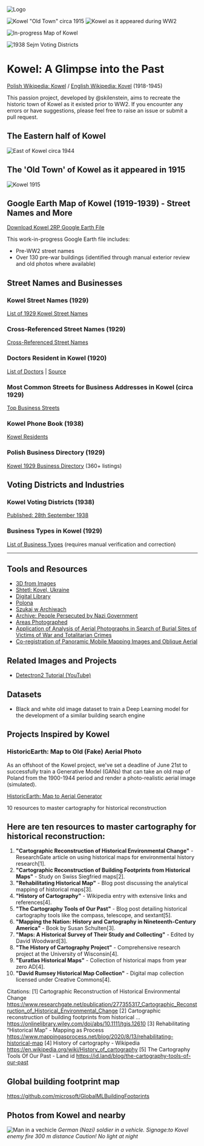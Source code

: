 ![Logo](images/logo_small.png)

![Kowel "Old Town" circa 1915](kowel_1915.png)
![Kowel as it appeared during WW2](images/kowel_preview.png)

![In-progress Map of Kowel](images/in_progress.PNG)

![1938 Sejm Voting Districts](images/kowel_voting_districts.svg)

# Kowel: A Glimpse into the Past
[Polish Wikipedia: Kowel](https://pl.wikipedia.org/wiki/Kowel) / [English Wikipedia: Kovel](https://en.wikipedia.org/wiki/Kovel) (1918-1945)

This passion project, developed by @skilenstein, aims to recreate the historic town of Kowel as it existed prior to WW2. If you encounter any errors or have suggestions, please feel free to raise an issue or submit a pull request.

## The Eastern half of Kowel

![East of Kowel circa 1944](images/kowel_no_watermark.png)

## The 'Old Town' of Kowel as it appeared in 1915
![Kowel 1915](images/1915.png)

## Google Earth Map of Kowel (1919-1939) - Street Names and More
[Download Kowel 2RP Google Earth File](GIS/kowel_streets15.kmz)

This work-in-progress Google Earth file includes:
* Pre-WW2 street names
* Over 130 pre-war buildings (identified through manual exterior review and old photos where available)

## Street Names and Businesses

### Kowel Street Names (1929)
[List of 1929 Kowel Street Names](street_names.txt)

### Cross-Referenced Street Names (1929)
[Cross-Referenced Street Names](referenced_streets.txt)

### Doctors Resident in Kowel (1920)
[List of Doctors](doctors_resident_in_kowel.txt) | [Source](http://bc.wbp.lublin.pl/dlibra/plain-content?id=17315)

### Most Common Streets for Business Addresses in Kowel (circa 1929)
[Top Business Streets](streets_by_business_address_count.txt)

### Kowel Phone Book (1938)
[Kowel Residents](kowel_residents_1938.csv)

### Polish Business Directory (1929)
[Kowel 1929 Business Directory](1929_business_directory.md) (360+ listings)

## Voting Districts and Industries

### Kowel Voting Districts (1938)
[Published: 28th September 1938](https://polona.pl/item/obwieszczenie-inc-na-podstawie-art-52-ordynacji-wyborczej-dz-u-r-p-nr-47-poz,OTQyNjM5MzI/0/#info:metadata)

### Business Types in Kowel (1929)
[List of Business Types](industries_in_kowel_1929.txt) (requires manual verification and correction)

---

## Tools and Resources
- [3D from Images](https://colmap.github.io/install.html#installation)
- [Shtetl: Kovel, Ukraine](https://kehilalinks.jewishgen.org/kovel/kovel.htm)
- [Digital Library](http://mbc.cyfrowemazowsze.pl/dlibra)
- [Polona](https://polona.pl/)
- [Szukaj w Archiwach](https://www.szukajwarchiwach.gov.pl/)
- [Archive: People Persecuted by Nazi Government](https://collections.arolsen-archives.org/en/archive/6)
- [Areas Photographed](https://catalog.archives.gov/id/44240512)
- [Application of Analysis of Aerial Photographs in Search of Burial Sites of Victims of War and Totalitarian Crimes](https://problemykryminalistyki.pl/pliki/dokumenty/5_ossowskibykowskawitowskabrzezinskiapplicationofanalysis.pdf)
- [Co-registration of Panoramic Mobile Mapping Images and Oblique Aerial](https://research.utwente.nl)

## Related Images and Projects

- [Detectron2 Tutorial (YouTube)](https://www.youtube.com/watch?v=9a_Z14M-msc)

## Datasets

- Black and white old image dataset to train a Deep Learning model for the development of a similar building search engine

## Projects Inspired by Kowel

### HistoricEarth: Map to Old (Fake) Aerial Photo

As an offshoot of the Kowel project, we've set a deadline of June 21st to successfully train a Generative Model (GANs) that can take an old map of Poland from the 1900-1944 period and render a photo-realistic aerial image (simulated).

[HistoricEarth: Map to Aerial Generator](https://github.com/noveoko/HistoricEarth)


10 resources to master cartography for historical reconstruction

## Here are ten resources to master cartography for historical reconstruction:

1. **"Cartographic Reconstruction of Historical Environmental Change"** - ResearchGate article on using historical maps for environmental history research[1].
2. **"Cartographic Reconstruction of Building Footprints from Historical Maps"** - Study on Swiss Siegfried maps[2].
3. **"Rehabilitating Historical Map"** - Blog post discussing the analytical mapping of historical maps[3].
4. **"History of Cartography"** - Wikipedia entry with extensive links and references[4].
5. **"The Cartography Tools of Our Past"** - Blog post detailing historical cartography tools like the compass, telescope, and sextant[5].
6. **"Mapping the Nation: History and Cartography in Nineteenth-Century America"** - Book by Susan Schulten[3].
7. **"Maps: A Historical Survey of Their Study and Collecting"** - Edited by David Woodward[3].
8. **"The History of Cartography Project"** - Comprehensive research project at the University of Wisconsin[4].
9. **"Euratlas Historical Maps"** - Collection of historical maps from year zero AD[4].
10. **"David Rumsey Historical Map Collection"** - Digital map collection licensed under Creative Commons[4].

Citations:
[1] Cartographic Reconstruction of Historical Environmental Change https://www.researchgate.net/publication/277355317_Cartographic_Reconstruction_of_Historical_Environmental_Change
[2] Cartographic reconstruction of building footprints from historical ... https://onlinelibrary.wiley.com/doi/abs/10.1111/tgis.12610
[3] Rehabilitating “Historical Map” - Mapping as Process https://www.mappingasprocess.net/blog/2020/8/13/rehabilitating-historical-map
[4] History of cartography - Wikipedia https://en.wikipedia.org/wiki/History_of_cartography
[5] The Cartography Tools Of Our Past - Land id https://id.land/blog/the-cartography-tools-of-our-past

## Global building footprint map

https://github.com/microsoft/GlobalMLBuildingFootprints

## Photos from Kowel and nearby

![Man in a vechicle](images/image.jpg)
*German (Nazi) soldier in a vehicle. Signage:to Kovel enemy fire 300 m distance Caution! No light at night*
